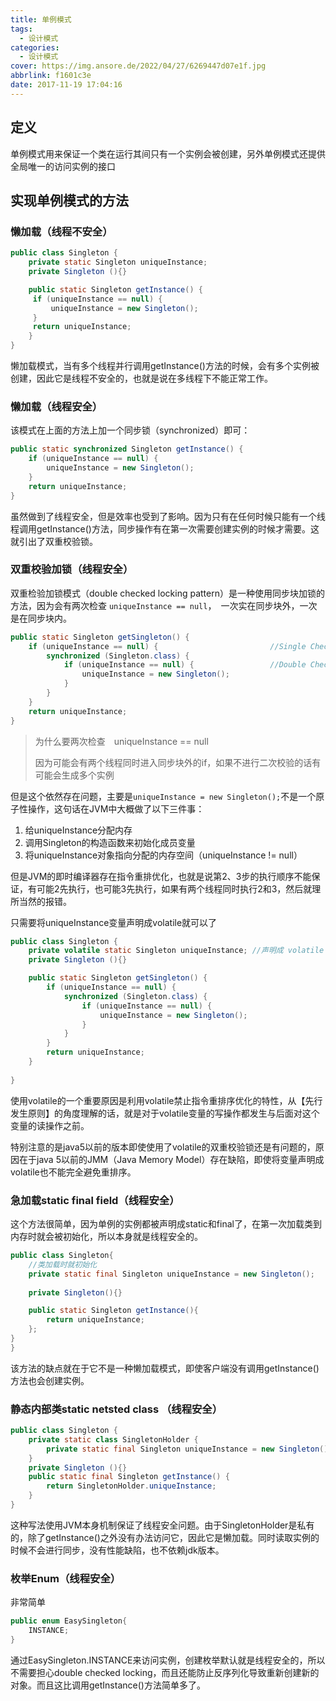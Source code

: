 ```yaml
---
title: 单例模式
tags:
  - 设计模式
categories:
  - 设计模式
cover: https://img.ansore.de/2022/04/27/6269447d07e1f.jpg
abbrlink: f1601c3e
date: 2017-11-19 17:04:16
---
```


## 定义

单例模式用来保证一个类在运行其间只有一个实例会被创建，另外单例模式还提供全局唯一的访问实例的接口

## 实现单例模式的方法

### 懒加载（线程不安全）

```java
public class Singleton {
    private static Singleton uniqueInstance;
    private Singleton (){}

    public static Singleton getInstance() {
     if (uniqueInstance == null) {
         uniqueInstance = new Singleton();
     }
     return uniqueInstance;
    }
}
```

懒加载模式，当有多个线程并行调用getInstance()方法的时候，会有多个实例被创建，因此它是线程不安全的，也就是说在多线程下不能正常工作。

### 懒加载（线程安全）

该模式在上面的方法上加一个同步锁（synchronized）即可：

```java
public static synchronized Singleton getInstance() {
    if (uniqueInstance == null) {
        uniqueInstance = new Singleton();
    }
    return uniqueInstance;
}
```

虽然做到了线程安全，但是效率也受到了影响。因为只有在任何时候只能有一个线程调用getInstance()方法，同步操作有在第一次需要创建实例的时候才需要。这就引出了双重校验锁。

### 双重校验加锁（线程安全）

双重检验加锁模式（double checked locking pattern）是一种使用同步块加锁的方法，因为会有两次检查 `uniqueInstance == null`，　一次实在同步块外，一次是在同步块内。

```java
public static Singleton getSingleton() {
    if (uniqueInstance == null) {                         //Single Checked
        synchronized (Singleton.class) {
            if (uniqueInstance == null) {                 //Double Checked
                uniqueInstance = new Singleton();
            }
        }
    }
    return uniqueInstance;
}
```

>为什么要两次检查　uniqueInstance == null
>
>因为可能会有两个线程同时进入同步块外的if，如果不进行二次校验的话有可能会生成多个实例

但是这个依然存在问题，主要是`uniqueInstance = new Singleton();`不是一个原子性操作，这句话在JVM中大概做了以下三件事：

1. 给uniqueInstance分配内存
2. 调用Singleton的构造函数来初始化成员变量
3. 将uniqueInstance对象指向分配的内存空间（uniqueInstance != null）

但是JVM的即时编译器存在指令重排优化，也就是说第2、3步的执行顺序不能保证，有可能2先执行，也可能3先执行，如果有两个线程同时执行2和3，然后就理所当然的报错。

只需要将uniqueInstance变量声明成volatile就可以了

```java
public class Singleton {
    private volatile static Singleton uniqueInstance; //声明成 volatile
    private Singleton (){}

    public static Singleton getSingleton() {
        if (uniqueInstance == null) {                         
            synchronized (Singleton.class) {
                if (uniqueInstance == null) {       
                    uniqueInstance = new Singleton();
                }
            }
        }
        return uniqueInstance;
    }
   
}
```

使用volatile的一个重要原因是利用volatile禁止指令重排序优化的特性，从【先行发生原则】的角度理解的话，就是对于volatile变量的写操作都发生与后面对这个变量的读操作之前。

特别注意的是java5以前的版本即使使用了volatile的双重校验锁还是有问题的，原因在于java 5以前的JMM（Java Memory Model）存在缺陷，即使将变量声明成volatile也不能完全避免重排序。

### 急加载static final field（线程安全）

这个方法很简单，因为单例的实例都被声明成static和final了，在第一次加载类到内存时就会被初始化，所以本身就是线程安全的。

```java
public class Singleton{
    //类加载时就初始化
    private static final Singleton uniqueInstance = new Singleton();
    
    private Singleton(){}

    public static Singleton getInstance(){
        return uniqueInstance;
    };
}
}
```

该方法的缺点就在于它不是一种懒加载模式，即使客户端没有调用getInstance()方法也会创建实例。

### 静态内部类static netsted class （线程安全）

```java
public class Singleton {  
    private static class SingletonHolder {  
        private static final Singleton uniqueInstance = new Singleton();  
    }  
    private Singleton (){}  
    public static final Singleton getInstance() {  
        return SingletonHolder.uniqueInstance; 
    }  
}
```

这种写法使用JVM本身机制保证了线程安全问题。由于SingletonHolder是私有的，除了getInstance()之外没有办法访问它，因此它是懒加载。同时读取实例的时候不会进行同步，没有性能缺陷，也不依赖jdk版本。

### 枚举Enum（线程安全）

非常简单

```java
public enum EasySingleton{
    INSTANCE;
}
```

通过EasySingleton.INSTANCE来访问实例，创建枚举默认就是线程安全的，所以不需要担心double checked locking，而且还能防止反序列化导致重新创建新的对象。而且这比调用getInstance()方法简单多了。

